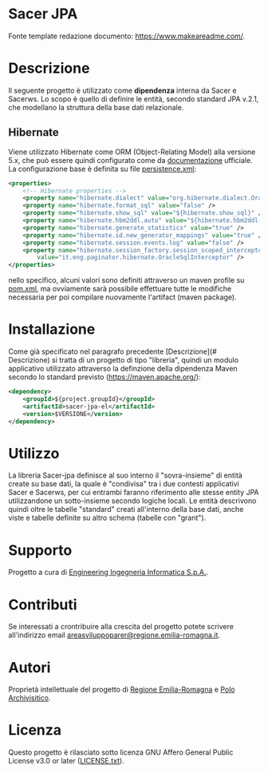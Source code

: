 # Sacer JPA

Fonte template redazione documento:  https://www.makeareadme.com/.


# Descrizione

Il seguente progetto è utilizzato come **dipendenza** interna da Sacer e Sacerws.
Lo scopo è quello di definire le entità, secondo standard JPA v.2.1, che modellano la struttura della base dati relazionale.

## Hibernate

Viene utilizzato Hibernate come ORM (Object-Relating Model) alla versione 5.x, che può essere quindi configurato come da [documentazione](https://hibernate.org/orm/documentation/5.0/) ufficiale. La configurazione base è definita su file [persistence.xml](src/main/resources/META-INF/persistence.xml): 

```xml
<properties>
    <!-- Hibernate properties -->
    <property name="hibernate.dialect" value="org.hibernate.dialect.Oracle12cDialect" />
    <property name="hibernate.format_sql" value="false" />
    <property name="hibernate.show_sql" value="${hibernate.show_sql}" />
    <property name="hibernate.hbm2ddl.auto" value="${hibernate.hbm2ddl.auto}" />
    <property name="hibernate.generate_statistics" value="true" />
    <property name="hibernate.id.new_generator_mappings" value="true" />
    <property name="hibernate.session.events.log" value="false" />
    <property name="hibernate.session_factory.session_scoped_interceptor"
        value="it.eng.paginator.hibernate.OracleSqlInterceptor" />
</properties>
```
nello specifico, alcuni valori sono definiti attraverso un maven profile su [pom.xml](pom.xml), ma ovviamente sarà possibile effettuare tutte le modifiche necessaria per poi compilare nuovamente l'artifact (maven package).

# Installazione

Come già specificato nel paragrafo precedente [Descrizione](# Descrizione) si tratta di un progetto di tipo "libreria", quindi un modulo applicativo utilizzato attraverso la definzione della dipendenza Maven secondo lo standard previsto (https://maven.apache.org/): 

```xml
<dependency>
    <groupId>${project.groupId}</groupId>
    <artifactId>sacer-jpa-el</artifactId>
    <version>$VERSIONE</version>
</dependency> 
```

# Utilizzo

La libreria Sacer-jpa definisce al suo interno il "sovra-insieme" di entità create su base dati, la quale è "condivisa" tra i due contesti applicativi Sacer e Sacerws, per cui entrambi faranno riferimento alle stesse entity JPA utilizzandone un sotto-insieme secondo logiche locali. Le entità descrivono quindi oltre le tabelle "standard" creati all'interno della base dati, anche viste e tabelle definite su altro schema (tabelle con "grant").

# Supporto

Progetto a cura di [Engineering Ingegneria Informatica S.p.A.](https://www.eng.it/).

# Contributi

Se interessati a crontribuire alla crescita del progetto potete scrivere all'indirizzo email <a href="mailto:areasviluppoparer@regione.emilia-romagna.it">areasviluppoparer@regione.emilia-romagna.it</a>.

# Autori

Proprietà intellettuale del progetto di [Regione Emilia-Romagna](https://www.regione.emilia-romagna.it/) e [Polo Archivisitico](https://poloarchivistico.regione.emilia-romagna.it/).

# Licenza

Questo progetto è rilasciato sotto licenza GNU Affero General Public License v3.0 or later ([LICENSE.txt](LICENSE.txt)).
